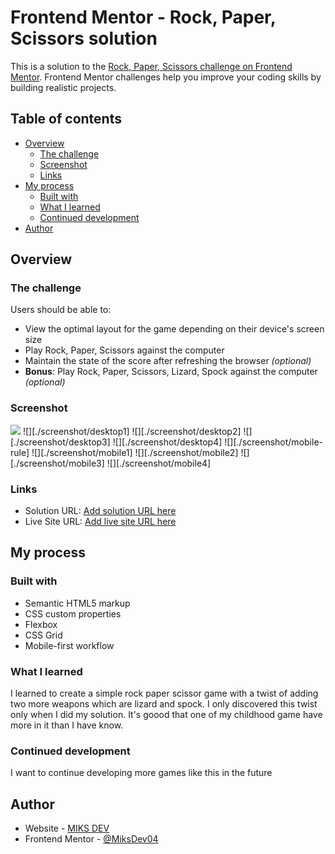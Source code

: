 # Frontend Mentor - Rock, Paper, Scissors solution

This is a solution to the [Rock, Paper, Scissors challenge on Frontend Mentor](https://www.frontendmentor.io/challenges/rock-paper-scissors-game-pTgwgvgH). Frontend Mentor challenges help you improve your coding skills by building realistic projects. 

## Table of contents

- [Overview](#overview)
  - [The challenge](#the-challenge)
  - [Screenshot](#screenshot)
  - [Links](#links)
- [My process](#my-process)
  - [Built with](#built-with)
  - [What I learned](#what-i-learned)
  - [Continued development](#continued-development)
- [Author](#author)


## Overview

### The challenge

Users should be able to:

- View the optimal layout for the game depending on their device's screen size
- Play Rock, Paper, Scissors against the computer
- Maintain the state of the score after refreshing the browser _(optional)_
- **Bonus**: Play Rock, Paper, Scissors, Lizard, Spock against the computer _(optional)_

### Screenshot

![][./screenshot/desktop-rule]
![][./screenshot/desktop1]
![][./screenshot/desktop2]
![][./screenshot/desktop3]
![][./screenshot/desktop4]
![][./screenshot/mobile-rule]
![][./screenshot/mobile1]
![][./screenshot/mobile2]
![][./screenshot/mobile3]
![][./screenshot/mobile4]



### Links

- Solution URL: [Add solution URL here](https://your-solution-url.com)
- Live Site URL: [Add live site URL here](https://your-live-site-url.com)

## My process

### Built with

- Semantic HTML5 markup
- CSS custom properties
- Flexbox
- CSS Grid
- Mobile-first workflow

### What I learned

I learned to create a simple rock paper scissor game with a twist of adding two more weapons which are lizard and spock. I only discovered this twist only when I did my solution. It's goood that one of my childhood game have more in it than I have know.

### Continued development

I want to continue developing more games like this in the future

## Author

- Website - [MIKS DEV](https://miksdev04.github.io/web-dev-portfolio/)
- Frontend Mentor - [@MiksDev04](https://www.frontendmentor.io/profile/MiksDeev04)



[./screenshot/desktop-rule]: ./screenshot/desktop-rule.png
[./screenshot/desktop-rule]: ./screenshot/desktop1.png
[./screenshot/desktop-rule]: ./screenshot/desktop2.png
[./screenshot/desktop-rule]: ./screenshot/desktop3.png
[./screenshot/desktop-rule]: ./screenshot/desktop4.png
[./screenshot/desktop-rule]: ./screenshot/mobile-rule.png
[./screenshot/desktop-rule]: ./screenshot/mobile1.png
[./screenshot/desktop-rule]: ./screenshot/mobile2.png
[./screenshot/desktop-rule]: ./screenshot/mobile3.png
[./screenshot/desktop-rule]: ./screenshot/mobile4.png
